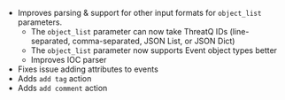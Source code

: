 * Improves parsing & support for other input formats for `object_list` parameters.
    - The `object_list` parameter can now take ThreatQ IDs (line-separated, comma-separated, JSON List, or JSON Dict)
    - The `object_list` parameter now supports Event object types better
    - Improves IOC parser
* Fixes issue adding attributes to events
* Adds `add tag` action
* Adds `add comment` action